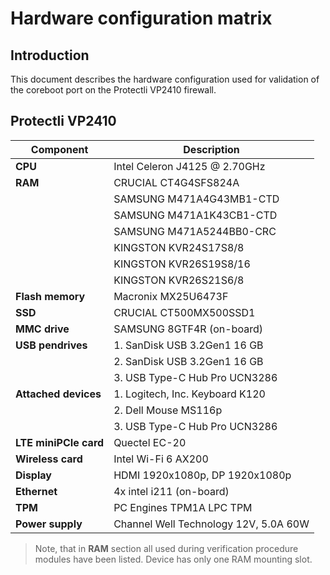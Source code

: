 # Hardware configuration matrix

## Introduction

This document describes the hardware configuration used for validation of the
coreboot port on the Protectli VP2410 firewall.

## Protectli VP2410

| Component              | Description                                              |
|------------------------|----------------------------------------------------------|
| **CPU**                | Intel Celeron J4125 @ 2.70GHz                            |
| **RAM**                | CRUCIAL CT4G4SFS824A                                     |
|                        | SAMSUNG M471A4G43MB1-CTD                                 |
|                        | SAMSUNG M471A1K43CB1-CTD                                 |
|                        | SAMSUNG M471A5244BB0-CRC                                 |
|                        | KINGSTON KVR24S17S8/8                                    |
|                        | KINGSTON KVR26S19S8/16                                   |
|                        | KINGSTON KVR26S21S6/8                                    |
| **Flash memory**       | Macronix MX25U6473F                                      |
| **SSD**                | CRUCIAL CT500MX500SSD1                                   |
| **MMC drive**          | SAMSUNG 8GTF4R (on-board)                                |
| **USB pendrives**      | 1. SanDisk USB 3.2Gen1 16 GB                             |
|                        | 2. SanDisk USB 3.2Gen1 16 GB                             |
|                        | 3. USB Type-C Hub Pro UCN3286                            |
| **Attached devices**   | 1. Logitech, Inc. Keyboard K120                          |
|                        | 2. Dell Mouse MS116p                                     |
|                        | 3. USB Type-C Hub Pro UCN3286                            |
| **LTE miniPCIe card**  | Quectel EC-20                                            |
| **Wireless card**      | Intel Wi-Fi 6 AX200                                      |
| **Display**            | HDMI 1920x1080p, DP 1920x1080p                           |
| **Ethernet**           | 4x intel i211 (on-board)                                 |
| **TPM**                | PC Engines TPM1A LPC TPM                                 |
| **Power supply**       | Channel Well Technology 12V, 5.0A 60W                    |

> Note, that in **RAM** section all used during verification procedure modules
> have been listed. Device has only one RAM mounting slot.
